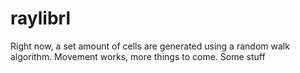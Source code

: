 # raylibrl
Right now, a set amount of cells are generated using a random walk algorithm. Movement works, more things to come.
Some stuff

